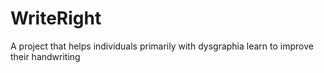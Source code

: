 # WriteRight
A project that helps individuals primarily with dysgraphia learn to improve their handwriting
